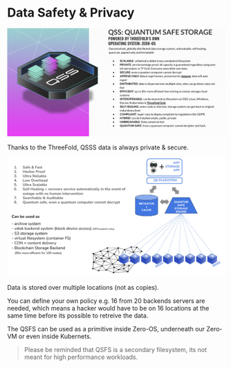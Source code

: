 # Data Safety & Privacy

![](img/qsss_intro_0_.jpg) 

Thanks to the ThreeFold, QSSS data is always private & secure.

![](img/qsfs_arch.jpg)

Data is stored over multiple locations (not as copies).

You can define your own policy e.g. 16 from 20 backends servers are needed, which means a hacker would have to be on 16 locations at the same time before its possible to retreive the data.

The QSFS can be used as a primitive inside Zero-OS, underneath our Zero-VM or even inside Kubernets.

> Please be reminded that QSFS is a secondary filesystem, its not meant for high performance workloads.



